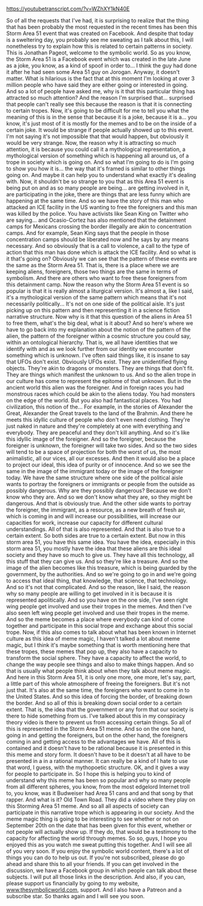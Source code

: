 https://youtubetranscript.com/?v=WZhXY1kN40E

 So of all the requests that I've had, it is surprising to realize that the thing that has been probably the most requested in the recent times has been this Storm Area 51 event that was created on Facebook. And despite that today is a sweltering day, you probably see me sweating as I talk about this, I will nonetheless try to explain how this is related to certain patterns in society. This is Jonathan Pageot, welcome to the symbolic world. So as you know, the Storm Area 51 is a Facebook event which was created in the late June as a joke, you know, as a kind of spoof in order to... I think the guy had done it after he had seen some Area 51 guy on Jorogan. Anyway, it doesn't matter. What is hilarious is the fact that at this moment I'm looking at over 3 million people who have said they are either going or interested in going. And so a lot of people have asked me, why is it that this particular thing has attracted so much attention? And the reason I'm surprised that... surprised that people can't really see this because the reason is that it is connecting to certain tropes. Now, it's going to be difficult for me to tell you what the meaning of this is in the sense that because it is a joke, because it is a... you know, it's just most of it is mostly for the memes and to be on the inside of a certain joke. It would be strange if people actually showed up to this event. I'm not saying it's not impossible that that would happen, but obviously it would be very strange. Now, the reason why it is attracting so much attention, it is because you could call it a mythological representation, a mythological version of something which is happening all around us, of a trope in society which is going on. And so what I'm going to do is I'm going to show you how it is... the way that it's framed is similar to other things going on. And maybe it can help you to understand what exactly it's dealing with. Now, it shouldn't be so strange to you that as this Area 51 event is being put on and as so many people are being... are getting involved in it, are participating in the joke, there are things that are less funny which are happening at the same time. And so we have the story of this man who attacked an ICE facility in the US wanting to free the foreigners and this man was killed by the police. You have activists like Sean King on Twitter who are saying... and Ocasio-Cortez has also mentioned that the detainment camps for Mexicans crossing the border illegally are akin to concentration camps. And for example, Sean King says that the people in those concentration camps should be liberated now and he says by any means necessary. And so obviously that is a call to violence, a call to the type of action that this man has done which is attack the ICE facility. And so what is it that's going on? Obviously we can see that the pattern of these events are the same as the Storm Area 51. That is, there is a place where we are keeping aliens, foreigners, those two things are the same in terms of symbolism. And there are others who want to free these foreigners from this detainment camp. Now the reason why the Storm Area 51 event is so popular is that it is really almost a liturgical version. It's almost a, like I said, it's a mythological version of the same pattern which means that it's not necessarily politically... It's not on one side of the political aisle. It's just picking up on this pattern and then representing it in a science fiction narrative structure. Now why is it that this question of the aliens in Area 51 to free them, what's the big deal, what is it about? And so here's where we have to go back into my explanation about the notion of the pattern of the alien, the pattern of the foreigner within a cosmic structure you could say, within an ontological hierarchy. That is, we all have identities that we identify with and as we look further from our identity we encounter something which is unknown. I've often said things like, it is insane to say that UFOs don't exist. Obviously UFOs exist. They are unidentified flying objects. They're akin to dragons or monsters. They are things that don't fit. They are things which manifest the unknown to us. And so the alien trope in our culture has come to represent the epitome of that unknown. But in the ancient world this alien was the foreigner. And in foreign races you had monstrous races which could be akin to the aliens today. You had monsters on the edge of the world. But you also had fantastical places. You had civilization, this notion of the... For example, in the stories of Alexander the Great, Alexander the Great travels to the land of the Brahmin. And there he meets this idyllic culture of people who don't even need clothing. They're just naked in nature and they're completely at one with everything and everybody. They are peaceful and they don't kill anything. And so it's like this idyllic image of the foreigner. And so the foreigner, because the foreigner is unknown, the foreigner will take two sides. And so the two sides will tend to be a space of projection for both the worst of us, the most animalistic, all our vices, all our excesses. And then it would also be a place to project our ideal, this idea of purity or of innocence. And so we see the same in the image of the immigrant today or the image of the foreigner today. We have the same structure where one side of the political aisle wants to portray the foreigners or immigrants or people from the outside as possibly dangerous. Why are they possibly dangerous? Because we don't know who they are. And so we don't know what they are, so they might be dangerous. And that is obviously true. And the other side wants to portray the foreigner, the immigrant, as a resource, as a new breath of fresh air, which is coming in and will increase our possibilities, will increase our capacities for work, increase our capacity for different cultural understandings. All of that is also represented. And that is also true to a certain extent. So both sides are true to a certain extent. But now in this storm area 51, you have this same idea. You have the idea, especially in this storm area 51, you mostly have the idea that these aliens are this ideal society and they have so much to give us. They have all this technology, all this stuff that they can give us. And so they're like a treasure. And so the image of the alien becomes like this treasure, which is being guarded by the government, by the authorities. And so we're going to go in and we're going to access that ideal thing, that knowledge, that science, that technology. And so it's not that complicated. And so the reason, like I said, the reason why so many people are willing to get involved in it is because it is represented apolitically. And so you have on the one side, I've seen right wing people get involved and use their tropes in the memes. And then I've also seen left wing people get involved and use their tropes in the meme. And so the meme becomes a place where everybody can kind of come together and participate in this social trope and exchange about this social trope. Now, if this also comes to talk about what has been known in Internet culture as this idea of meme magic, I haven't talked a lot about meme magic, but I think it's maybe something that is worth mentioning here that these tropes, these memes that pop up, they also have a capacity to transform the social sphere. They have a capacity to affect the world, to change the way people see things and also to make things happen. And so that is usually what people think about when they talk about meme magic. And here in this Storm Area 51, it is only one more, one more, let's say, part, a little part of this whole atmosphere of freeing the foreigners. But it's not just that. It's also at the same time, the foreigners who want to come in to the United States. And so this idea of forcing the border, of breaking down the border. And so all of this is breaking down social order to a certain extent. That is, the idea that the government or any form that our society is there to hide something from us. I've talked about this in my conspiracy theory video is there to prevent us from accessing certain things. So all of this is represented in the Storm Area 51 meme. And so on the one hand, going in and getting the foreigners, but on the other hand, the foreigners coming in and getting access to the advantages we have. All of this is contained and it doesn't have to be rational because it is presented in this this meme and story form. It doesn't have to be it doesn't at all have to be presented in a in a rational manner. It can really be a kind of I hate to use that word, I guess, with the mythopoetic structure. OK, and it gives a way for people to participate in. So I hope this is helping you to kind of understand why this meme has been so popular and why so many people from all different spheres, you know, from the most edgelord Internet troll to, you know, was it Budweiser had Area 51 cans and and that song by that rapper. And what is it? Old Town Road. They did a video where they play on this Storming Area 51 meme. And so all all aspects of society can participate in this narrative trope which is appearing in our society. And the meme magic thing is going to be interesting to see whether or not on September 20th on the date that has been given for this event, whether or not people will actually show up. If they do, that would be a testimony to the capacity for affecting the world through memes. So so, guys, I hope you enjoyed this as you watch me sweat putting this together. And I will see all of you very soon. If you enjoy the symbolic world content, there's a lot of things you can do to help us out. If you're not subscribed, please do go ahead and share this to all your friends. If you can get involved in the discussion, we have a Facebook group in which people can talk about these subjects. I will put all those links in the description. And also, if you can, please support us financially by going to my website, www.thesymbolicworld.com, support. And I also have a Patreon and a subscribe star. So thanks again and I will see you soon.